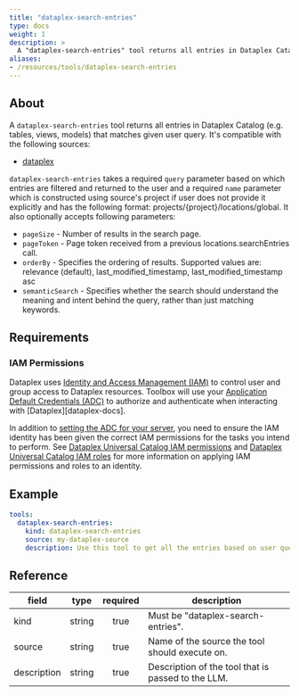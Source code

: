 ```yaml
---
title: "dataplex-search-entries"
type: docs
weight: 1
description: > 
  A "dataplex-search-entries" tool returns all entries in Dataplex Catalog.
aliases:
- /resources/tools/dataplex-search-entries
---
```


## About

A `dataplex-search-entries` tool returns all entries in Dataplex Catalog (e.g. tables, views, models) that matches given user query.
It's compatible with the following sources:

- [dataplex](../sources/dataplex.md)

`dataplex-search-entries` takes a required `query` parameter based on which entries are 
filtered and returned to the user and a required `name` parameter which is constructed using source's project if user does not provide it explicitly and has the following format: projects/{project}/locations/global. It also optionally accepts following parameters:
  - `pageSize` - Number of results in the search page.
  - `pageToken` - Page token received from a previous locations.searchEntries call.
  - `orderBy` - Specifies the ordering of results. Supported values are: relevance (default), last_modified_timestamp, last_modified_timestamp asc
  - `semanticSearch` - Specifies whether the search should understand the meaning and intent behind the query, rather than just matching keywords.

## Requirements

### IAM Permissions

Dataplex uses [Identity and Access Management (IAM)][iam-overview] to control
user and group access to Dataplex resources. Toolbox will use your 
[Application Default Credentials (ADC)][adc] to authorize and authenticate when 
interacting with [Dataplex][dataplex-docs].

In addition to [setting the ADC for your server][set-adc], you need to ensure
the IAM identity has been given the correct IAM permissions for the tasks you
intend to perform. See [Dataplex Universal Catalog IAM permissions][iam-permissions] 
and [Dataplex Universal Catalog IAM roles][iam-roles] for more information on
applying IAM permissions and roles to an identity.

[iam-overview]: https://cloud.google.com/dataplex/docs/iam-and-access-control
[adc]: https://cloud.google.com/docs/authentication#adc
[set-adc]: https://cloud.google.com/docs/authentication/provide-credentials-adc
[iam-permissions]: https://cloud.google.com/dataplex/docs/iam-permissions
[iam-roles]: https://cloud.google.com/dataplex/docs/iam-roles

## Example

```yaml
tools:
  dataplex-search-entries:
    kind: dataplex-search-entries
    source: my-dataplex-source
    description: Use this tool to get all the entries based on user query.
```

## Reference

| **field**   |                  **type**                  | **required** | **description**                                                                                  |
|-------------|:------------------------------------------:|:------------:|--------------------------------------------------------------------------------------------------|
| kind        |                   string                   |     true     | Must be "dataplex-search-entries".                                                               |
| source      |                   string                   |     true     | Name of the source the tool should execute on.                                                   |
| description |                   string                   |     true     | Description of the tool that is passed to the LLM.                                               |